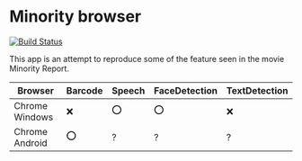 # Minority browser

[![Build Status](https://travis-ci.org/yakanet/minoritybrowser.svg?branch=master)](https://travis-ci.org/yakanet/minoritybrowser)

This app is an attempt to reproduce some of the feature seen in the movie Minority Report.


| Browser | Barcode | Speech | FaceDetection | TextDetection |
| -- | -------- | -- | -- | -- |
| Chrome Windows | ❌ | ⭕ | ⭕ | ❌ |
| Chrome Android| ⭕ | ? | ? | ? |
